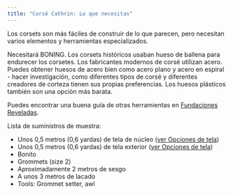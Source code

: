 ```yaml
---
title: "Corsé Cathrin: Lo que necesitas"
---
```


Los corsets son más fáciles de construir de lo que parecen, pero necesitan varios elementos y herramientas especializados.

Necesitará BONING. Los corsets históricos usaban hueso de ballena para endurecer los corsetes. Los fabricantes modernos de corsé utilizan acero. Puedes obtener huesos de acero bien como acero plano y acero en espiral - hacer investigación, como diferentes tipos de corsé y diferentes creadores de corteza tienen sus propias preferencias. Los huesos plásticos también son una opción más barata.

Puedes encontrar una buena guía de otras herramientas en [Fundaciones Reveladas](https://foundationsrevealed.com/).

Lista de suministros de muestra:

- Unos 0,5 metros (0,6 yardas) de tela de núcleo ([ver Opciones de tela](/docs/designs/cathrin/fabric))
- Unos 0,5 metros (0,6 yardas) de tela exterior ([ver Opciones de tela](/docs/designs/cathrin/fabric))
- Bonito
- Grommets (size 2)
- Aproximadamente 2 metros de sesgo
- A unos 3 metros de lacado
- Tools: Grommet setter, awl
